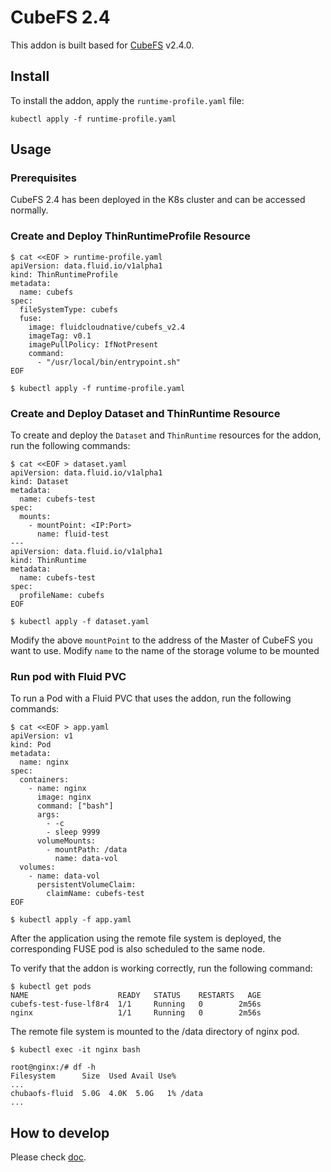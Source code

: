 # CubeFS 2.4

This addon is built based for [CubeFS](https://cubefs.io/) v2.4.0.

## Install

To install the addon, apply the `runtime-profile.yaml` file:

```shell
kubectl apply -f runtime-profile.yaml
```

## Usage

### Prerequisites
CubeFS 2.4 has been deployed in the K8s cluster and can be accessed normally.

### Create and Deploy ThinRuntimeProfile Resource

```shell
$ cat <<EOF > runtime-profile.yaml
apiVersion: data.fluid.io/v1alpha1
kind: ThinRuntimeProfile
metadata:
  name: cubefs
spec:
  fileSystemType: cubefs
  fuse:
    image: fluidcloudnative/cubefs_v2.4
    imageTag: v0.1
    imagePullPolicy: IfNotPresent
    command:
      - "/usr/local/bin/entrypoint.sh"
EOF

$ kubectl apply -f runtime-profile.yaml
```

### Create and Deploy Dataset and ThinRuntime Resource
To create and deploy the `Dataset` and `ThinRuntime` resources for the addon, run the following commands:

```shell
$ cat <<EOF > dataset.yaml
apiVersion: data.fluid.io/v1alpha1
kind: Dataset
metadata:
  name: cubefs-test
spec:
  mounts:
    - mountPoint: <IP:Port>
      name: fluid-test
---
apiVersion: data.fluid.io/v1alpha1
kind: ThinRuntime
metadata:
  name: cubefs-test
spec:
  profileName: cubefs
EOF

$ kubectl apply -f dataset.yaml
```
Modify the above `mountPoint` to the address of the Master of CubeFS you want to use. Modify `name` to the name of the storage volume to be mounted

### Run pod with Fluid PVC

To run a Pod with a Fluid PVC that uses the addon, run the following commands:

```shell
$ cat <<EOF > app.yaml
apiVersion: v1
kind: Pod
metadata:
  name: nginx
spec:
  containers:
    - name: nginx
      image: nginx
      command: ["bash"]
      args:
        - -c
        - sleep 9999
      volumeMounts:
        - mountPath: /data
          name: data-vol
  volumes:
    - name: data-vol
      persistentVolumeClaim:
        claimName: cubefs-test
EOF

$ kubectl apply -f app.yaml
```

After the application using the remote file system is deployed, the corresponding FUSE pod is also scheduled to the same node.

To verify that the addon is working correctly, run the following command:

```shell
$ kubectl get pods
NAME                    READY   STATUS    RESTARTS   AGE
cubefs-test-fuse-lf8r4  1/1     Running   0        2m56s
nginx                   1/1     Running   0        2m56s
```
The remote file system is mounted to the /data directory of nginx pod.

```
$ kubectl exec -it nginx bash

root@nginx:/# df -h
Filesystem      Size  Used Avail Use% 
...
chubaofs-fluid  5.0G  4.0K  5.0G   1% /data
...
```

## How to develop

Please check [doc](./dev-guide/cubefs-v2.4.md).
